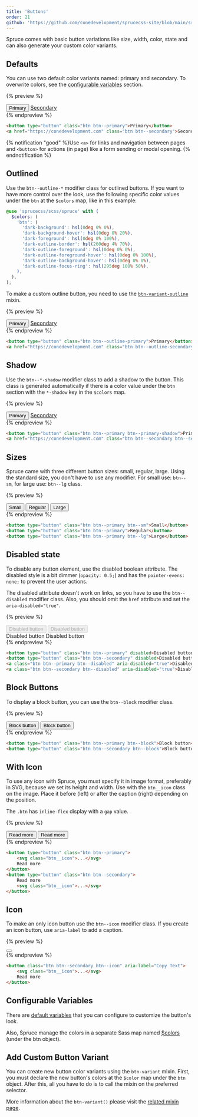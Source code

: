 ```yaml
---
title: 'Buttons'
order: 21
github: 'https://github.com/conedevelopment/sprucecss-site/blob/main/src/docs/elements/buttons.mdx'
---
```


<p class="lead">Spruce comes with basic button variations like size, width, color, state and can also generate your custom color variants.</p>

## Defaults

You can use two default color variants named: primary and secondary. To overwrite colors, see the [configurable variables](#configurable-variables) section.

{% preview %}
<div class="button-grid">
    <button type="button" class="btn btn--primary">Primary</button>
    <a href="https://conedevelopment.com" class="btn btn--secondary">Secondary</a>
</div>
{% endpreview %}

```html
<button type="button" class="btn btn--primary">Primary</button>
<a href="https://conedevelopment.com" class="btn btn--secondary">Secondary</a>
```

{% notification "good" %}Use <code>&lt;a&gt;</code> for links and navigation between pages and <code>&lt;button&gt;</code> for actions (in page) like a form sending or modal opening. {% endnotification %}

## Outlined

Use the `btn--outline-*` modifier class for outlined buttons. If you want to have more control over the look, use the following specific color values under the `btn` at the `$colors` map, like in this example:

```scss
@use 'sprucecss/scss/spruce' with (
  $colors: (
    'btn': (
      'dark-background': hsl(0deg 0% 0%),
      'dark-background-hover': hsl(0deg 0% 20%),
      'dark-foreground': hsl(0deg 0% 100%),
      'dark-outline-border': hsl(260deg 4% 70%),
      'dark-outline-foreground': hsl(0deg 0% 0%),
      'dark-outline-foreground-hover': hsl(0deg 0% 100%),
      'dark-outline-background-hover': hsl(0deg 0% 0%),
      'dark-outline-focus-ring': hsl(295deg 100% 50%),
    ),
  ),
);
```

To make a custom outline button, you need to use the <a href="/docs/sass/mixins/#btn-variant-outline"><code>btn-variant-outline</code></a> mixin.

{% preview %}
<div class="button-grid">
    <button type="button" class="btn btn--outline-primary">Primary</button>
    <a href="https://conedevelopment.com" class="btn btn--outline-secondary">Secondary</a>
</div>
{% endpreview %}

```html
<button type="button" class="btn btn--outline-primary">Primary</button>
<a href="https://conedevelopment.com" class="btn btn--outline-secondary">Secondary</a>
```

## Shadow

Use the `btn--*-shadow` modifier class to add a shadow to the button. This class is generated automatically if there is a color value under the `btn` section with the `*-shadow` key in the `$colors` map.

{% preview %}
<div class="button-grid">
    <button type="button" class="btn btn--primary btn--primary-shadow">Primary</button>
    <a href="https://conedevelopment.com" class="btn btn--secondary btn--secondary-shadow">Secondary</a>
</div>
{% endpreview %}

```html
<button type="button" class="btn btn--primary btn--primary-shadow">Primary</button>
<a href="https://conedevelopment.com" class="btn btn--secondary btn--secondary-shadow">Secondary</a>
```

## Sizes

Spruce came with three different button sizes: small, regular, large. Using the standard size, you don't have to use any modifier. For small use: `btn--sm`, for large use: `btn--lg` class.

{% preview %}
<div class="button-grid">
    <button type="button" class="btn btn--primary btn--sm">Small</button>
    <button type="button" class="btn btn--primary">Regular</button>
    <button type="button" class="btn btn--primary btn--lg">Large</button>
</div>
{% endpreview %}

```html
<button type="button" class="btn btn--primary btn--sm">Small</button>
<button type="button" class="btn btn--primary">Regular</button>
<button type="button" class="btn btn--primary btn--lg">Large</button>
```

## Disabled state

To disable any button element, use the disabled boolean attribute. The disabled style is a bit dimmer (`opacity: 0.5;`) and has the `pointer-evens: none;` to prevent the user actions.

The disabled attribute doesn't work on links, so you have to use the `btn--disabled` modifier class. Also, you should omit the `href` attribute and set the `aria-disabled="true"`.

{% preview %}
<div class="button-grid">
    <button type="button" class="btn btn--primary" disabled>Disabled button</button>
    <button type="button" class="btn btn--secondary" disabled>Disabled button</button>
</div>
<div class="button-grid">
    <a class="btn btn--primary btn--disabled" aria-disabled="true">Disabled button</a>
    <a class="btn btn--secondary btn--disabled" aria-disabled="true">Disabled button</a>
</div>
{% endpreview %}

```html
<button type="button" class="btn btn--primary" disabled>Disabled button</button>
<button type="button" class="btn btn--secondary" disabled>Disabled button</button>
<a class="btn btn--primary btn--disabled" aria-disabled="true">Disabled button</a>
<a class="btn btn--secondary btn--disabled" aria-disabled="true">Disabled button</a>
```

## Block Buttons

To display a block button, you can use the `btn--block` modifier class.

{% preview %}
<div class="button-grid button-grid--stacked">
    <button type="button" class="btn btn--primary btn--block">Block button</button>
    <button type="button" class="btn btn--secondary btn--block">Block button</button>
</div>
{% endpreview %}

```html
<button type="button" class="btn btn--primary btn--block">Block button</button>
<button type="button" class="btn btn--secondary btn--block">Block button</button>
```

## With Icon

To use any icon with Spruce, you must specify it in image format, preferably in SVG, because we set its height and width. Use with the `btn__icon` class on the image. Place it before (left) or after the caption (right) depending on the position.

The `.btn` has `inline-flex` display with a `gap` value.

{% preview %}
<div class="button-grid button-grid--stacked">
    <button type="button" class="btn btn--primary"><Icon type="arrow-right" class="btn__icon" /> Read more</button>
    <button type="button" class="btn btn--secondary">Read more <Icon type="arrow-right" class="btn__icon" /></button>
</div>
{% endpreview %}

```html
<button type="button" class="btn btn--primary">
    <svg class="btn__icon">...</svg>
    Read more
</button>
<button type="button" class="btn btn--secondary">
    Read more
    <svg class="btn__icon">...</svg>
</button>
```

## Icon

To make an only icon button use the `btn--icon` modifier class. If you create an icon button, use `aria-label` to add a caption.

{% preview %}
<div class="button-grid button-grid--stacked">
    <button class="btn btn--secondary btn--icon" aria-label="Copy Text">
        <Icon type="copy" class="btn__icon" />
    </button>
</div>
{% endpreview %}

```html
<button class="btn btn--secondary btn--icon" aria-label="Copy Text">
    <svg class="btn__icon">...</svg>
    Read more
</button>
```

## Configurable Variables

There are [default variables](/docs/sass/variables#buttons) that you can configure to customize the button's look.

Also, Spruce manage the colors in a separate Sass map named [$colors](/docs/sass/variables#colors) (under the btn object).

## Add Custom Button Variant

You can create new button color variants using the `btn-variant` mixin. First, you must declare the new button's colors at the `$color` map under the `btn` object. After this, all you have to do is to call the mixin on the preferred selector.

More information about the `btn-variant()` please visit the [related mixin page](/docs/sass/mixins#btn-variant).
